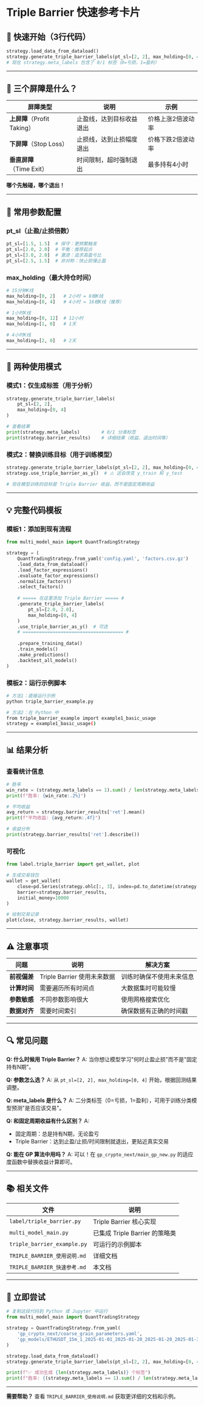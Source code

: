 # Triple Barrier 快速参考卡片

## 📌 快速开始（3行代码）

```python
strategy.load_data_from_dataload()
strategy.generate_triple_barrier_labels(pt_sl=[2, 2], max_holding=[0, 4])
# 现在 strategy.meta_labels 包含了 0/1 标签（0=亏损，1=盈利）
```

---

## 🎯 三个屏障是什么？

| 屏障类型 | 说明 | 示例 |
|---------|------|------|
| **上屏障**（Profit Taking） | 止盈线，达到目标收益退出 | 价格上涨2倍波动率 |
| **下屏障**（Stop Loss） | 止损线，达到止损幅度退出 | 价格下跌2倍波动率 |
| **垂直屏障**（Time Exit） | 时间限制，超时强制退出 | 最多持有4小时 |

**哪个先触碰，哪个退出！**

---

## 🔧 常用参数配置

### pt_sl（止盈/止损倍数）

```python
pt_sl=[1.5, 1.5]  # 保守：更频繁触发
pt_sl=[2.0, 2.0]  # 平衡：推荐起点
pt_sl=[3.0, 2.0]  # 激进：追求高盈亏比
pt_sl=[2.5, 1.5]  # 非对称：快止损慢止盈
```

### max_holding（最大持仓时间）

```python
# 15分钟K线
max_holding=[0, 2]   # 2小时 = 8根K线
max_holding=[0, 4]   # 4小时 = 16根K线（推荐）

# 1小时K线
max_holding=[0, 12]  # 12小时
max_holding=[1, 0]   # 1天

# 4小时K线
max_holding=[2, 0]   # 2天
```

---

## 📖 两种使用模式

### 模式1：仅生成标签（用于分析）

```python
strategy.generate_triple_barrier_labels(
    pt_sl=[2, 2],
    max_holding=[0, 4]
)

# 查看结果
print(strategy.meta_labels)        # 0/1 分类标签
print(strategy.barrier_results)    # 详细结果（收益、退出时间等）
```

### 模式2：替换训练目标（用于训练模型）

```python
strategy.generate_triple_barrier_labels(pt_sl=[2, 2], max_holding=[0, 4])
strategy.use_triple_barrier_as_y()  # ⚠️ 这会改变 y_train 和 y_test

# 现在模型训练的目标是 Triple Barrier 收益，而不是固定周期收益
```

---

## 💡 完整代码模板

### 模板1：添加到现有流程

```python
from multi_model_main import QuantTradingStrategy

strategy = (
    QuantTradingStrategy.from_yaml('config.yaml', 'factors.csv.gz')
    .load_data_from_dataload()
    .load_factor_expressions()
    .evaluate_factor_expressions()
    .normalize_factors()
    .select_factors()
    
    # ===== 在这里添加 Triple Barrier ===== #
    .generate_triple_barrier_labels(
        pt_sl=[2.0, 2.0],
        max_holding=[0, 4]
    )
    .use_triple_barrier_as_y()  # 可选
    # ===================================== #
    
    .prepare_training_data()
    .train_models()
    .make_predictions()
    .backtest_all_models()
)
```

### 模板2：运行示例脚本

```bash
# 方法1：直接运行示例
python triple_barrier_example.py

# 方法2：在 Python 中
from triple_barrier_example import example1_basic_usage
strategy = example1_basic_usage()
```

---

## 📊 结果分析

### 查看统计信息

```python
# 胜率
win_rate = (strategy.meta_labels == 1).sum() / len(strategy.meta_labels)
print(f"胜率: {win_rate:.2%}")

# 平均收益
avg_return = strategy.barrier_results['ret'].mean()
print(f"平均收益: {avg_return:.4f}")

# 收益分布
print(strategy.barrier_results['ret'].describe())
```

### 可视化

```python
from label.triple_barrier import get_wallet, plot

# 生成交易钱包
wallet = get_wallet(
    close=pd.Series(strategy.ohlc[:, 3], index=pd.to_datetime(strategy.z_index)),
    barrier=strategy.barrier_results,
    initial_money=10000
)

# 绘制交易记录
plot(close, strategy.barrier_results, wallet)
```

---

## ⚠️ 注意事项

| 问题 | 说明 | 解决方案 |
|------|------|----------|
| **前视偏差** | Triple Barrier 使用未来数据 | 训练时确保不使用未来信息 |
| **计算时间** | 需要遍历所有时间点 | 大数据集时可能较慢 |
| **参数敏感** | 不同参数影响很大 | 使用网格搜索优化 |
| **数据对齐** | 需要时间索引 | 确保数据有正确的时间戳 |

---

## 🔍 常见问题

**Q: 什么时候用 Triple Barrier？**
A: 当你想让模型学习"何时止盈止损"而不是"固定持有N期"。

**Q: 参数怎么选？**
A: 从 `pt_sl=[2, 2], max_holding=[0, 4]` 开始，根据回测结果调整。

**Q: meta_labels 是什么？**
A: 二分类标签（0=亏损，1=盈利），可用于训练分类模型预测"是否应该交易"。

**Q: 和固定周期收益有什么区别？**
A: 
- 固定周期：总是持有N期，无论盈亏
- Triple Barrier：达到止盈/止损/时间限制就退出，更贴近真实交易

**Q: 能在 GP 算法中用吗？**
A: 可以！在 `gp_crypto_next/main_gp_new.py` 的适应度函数中替换收益计算即可。

---

## 📚 相关文件

| 文件 | 说明 |
|------|------|
| `label/triple_barrier.py` | Triple Barrier 核心实现 |
| `multi_model_main.py` | 已集成 Triple Barrier 的策略类 |
| `triple_barrier_example.py` | 可运行的示例脚本 |
| `TRIPLE_BARRIER_使用说明.md` | 详细文档 |
| `TRIPLE_BARRIER_快速参考.md` | 本文档 |

---

## 🚀 立即尝试

```python
# 复制这段代码到 Python 或 Jupyter 中运行
from multi_model_main import QuantTradingStrategy

strategy = QuantTradingStrategy.from_yaml(
    'gp_crypto_next/coarse_grain_parameters.yaml',
    'gp_models/ETHUSDT_15m_1_2025-01-01_2025-01-20_2025-01-20_2025-01-31.csv.gz'
)

strategy.load_data_from_dataload()
strategy.generate_triple_barrier_labels(pt_sl=[2, 2], max_holding=[0, 4])

print(f"✅ 成功生成 {len(strategy.meta_labels)} 个标签")
print(f"胜率: {(strategy.meta_labels == 1).sum() / len(strategy.meta_labels):.2%}")
```

---

**需要帮助？** 查看 `TRIPLE_BARRIER_使用说明.md` 获取更详细的文档和示例。

